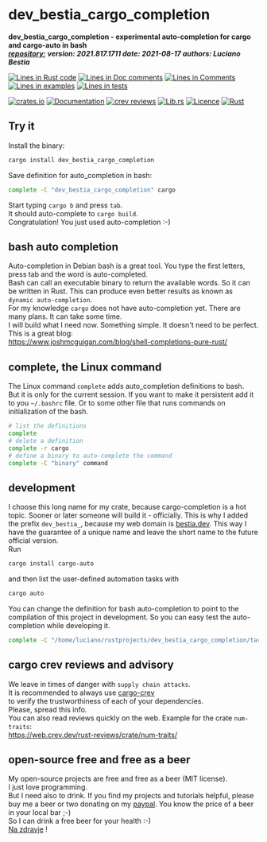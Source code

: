 [comment]: # (auto_md_to_doc_comments segment start A)

# dev_bestia_cargo_completion  

[comment]: # (auto_cargo_toml_to_md start)

**dev_bestia_cargo_completion - experimental auto-completion for cargo and cargo-auto in bash**  
***[repository](https://github.com/LucianoBestia/dev_bestia_cargo_completion); version: 2021.817.1711  date: 2021-08-17 authors: Luciano Bestia***  

[comment]: # (auto_cargo_toml_to_md end)

[comment]: # (auto_lines_of_code start)
[![Lines in Rust code](https://img.shields.io/badge/Lines_in_Rust-57-green.svg)](https://github.com/LucianoBestia/dev_bestia_cargo_completion/)
[![Lines in Doc comments](https://img.shields.io/badge/Lines_in_Doc_comments-93-blue.svg)](https://github.com/LucianoBestia/dev_bestia_cargo_completion/)
[![Lines in Comments](https://img.shields.io/badge/Lines_in_comments-18-purple.svg)](https://github.com/LucianoBestia/dev_bestia_cargo_completion/)
[![Lines in examples](https://img.shields.io/badge/Lines_in_examples-0-yellow.svg)](https://github.com/LucianoBestia/dev_bestia_cargo_completion/)
[![Lines in tests](https://img.shields.io/badge/Lines_in_tests-0-orange.svg)](https://github.com/LucianoBestia/dev_bestia_cargo_completion/)

[comment]: # (auto_lines_of_code end)

[![crates.io](https://img.shields.io/crates/v/dev_bestia_cargo_completion.svg)](https://crates.io/crates/dev_bestia_cargo_completion) [![Documentation](https://docs.rs/dev_bestia_cargo_completion/badge.svg)](https://docs.rs/dev_bestia_cargo_completion/) [![crev reviews](https://web.crev.dev/rust-reviews/badge/crev_count/dev_bestia_cargo_completion.svg)](https://web.crev.dev/rust-reviews/crate/dev_bestia_cargo_completion/) [![Lib.rs](https://img.shields.io/badge/Lib.rs-rust-orange.svg)](https://lib.rs/crates/dev_bestia_cargo_completion/) [![Licence](https://img.shields.io/badge/license-MIT-blue.svg)](https://github.com/LucianoBestia/dev_bestia_cargo_completion/blob/master/LICENSE) [![Rust](https://github.com/LucianoBestia/dev_bestia_cargo_completion/workflows/RustAction/badge.svg)](https://github.com/LucianoBestia/dev_bestia_cargo_completion/)  

## Try it

Install the binary:

```bash
cargo install dev_bestia_cargo_completion
```

Save definition for auto_completion in bash:

```bash
complete -C "dev_bestia_cargo_completion" cargo
```

Start typing `cargo b` and press `tab`.  
It should auto-complete to `cargo build`.  
Congratulation! You just used auto-completion :-)  

## bash auto completion

Auto-completion in Debian bash is a great tool. You type the first letters, press tab and the word is auto-completed.  
Bash can call an executable binary to return the available words. So it can be written in Rust. This can produce even better results as known as `dynamic auto-completion`.  
For my knowledge `cargo` does not have auto-completion yet. There are many plans. It can take some time.  
I will build what I need now. Something simple. It doesn't need to be perfect.  
This is a great blog:  
<https://www.joshmcguigan.com/blog/shell-completions-pure-rust/>

## complete, the Linux command

The Linux command `complete` adds auto_completion definitions to bash.  
But it is only for the current session. If you want to make it persistent add it to you `~/.bashrc` file. Or to some other file that runs commands on initialization of the bash.  

```bash
# list the definitions
complete
# delete a definition
complete -r cargo
# define a binary to auto-complete the command
complete -C "binary" command
```

## development

I choose this long name for my crate, because cargo-completion is a hot topic. Sooner or later someone will build it - officially. This is why I added the prefix `dev_bestia_`, because my web domain is [bestia.dev](https://bestia.dev). This way I have the guarantee of a unique name and leave the short name to the future official version.  
Run

```bash
cargo install cargo-auto
```

and then list the user-defined automation tasks with

```bash
cargo auto
```  

You can change the definition for bash auto-completion to point to the compilation of this project in development. So you can easy test the auto-completion while developing it.

```bash
complete -C "/home/luciano/rustprojects/dev_bestia_cargo_completion/target/debug/dev_bestia_cargo_completion" cargo
```


## cargo crev reviews and advisory

We leave in times of danger with `supply chain attacks`.  
It is recommended to always use [cargo-crev](https://github.com/crev-dev/cargo-crev)  
to verify the trustworthiness of each of your dependencies.  
Please, spread this info.  
You can also read reviews quickly on the web. Example for the crate `num-traits`:  
<https://web.crev.dev/rust-reviews/crate/num-traits/>  

## open-source free and free as a beer

My open-source projects are free and free as a beer (MIT license).  
I just love programming.  
But I need also to drink. If you find my projects and tutorials helpful, please buy me a beer or two donating on my [paypal](https://www.paypal.com/paypalme/LucianoBestia). You know the price of a beer in your local bar ;-)  
So I can drink a free beer for your health :-)  
[Na zdravje](https://translate.google.com/?hl=en&sl=sl&tl=en&text=Na%20zdravje&op=translate) !

[comment]: # (auto_md_to_doc_comments segment end A)

